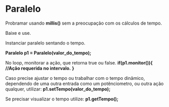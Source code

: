 # Paralelo

Probramar usando **millis()** sem a preocupação com os cálculos de tempo.

Baixe e use.

Instanciar paralelo sentando o tempo.

**Paralelo p1 = Paralelo(valor_do_tempo);**

No loop, monitorar a ação, que retorna true ou false.
  **if(p1.monitor()){**
        **//Ação requerida no intervalo.**
  **}**

Caso precise ajustar o tempo ou trabalhar com o tempo dinâmico, dependendo de uma outra entrada como um potênciometro, ou outra ação qualquer, utilizar:
**p1.setTempo(valor_do_tempo);**

Se precisar visualizar o tempo utilize: 
**p1.getTempo();**
